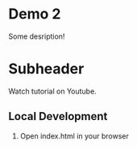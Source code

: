 # Demo 2 

Some desription!

# Subheader

Watch tutorial on Youtube.

## Local Development

1. Open index.html in your browser

